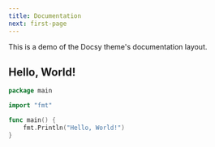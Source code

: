 ```yaml
---
title: Documentation
next: first-page
---
```


This is a demo of the Docsy theme's documentation layout.

## Hello, World!

```go {filename="main.go"}
package main

import "fmt"

func main() {
    fmt.Println("Hello, World!")
}
```
